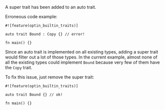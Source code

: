 A super trait has been added to an auto trait.

Erroneous code example:

```compile_fail,E0568
#![feature(optin_builtin_traits)]

auto trait Bound : Copy {} // error!

fn main() {}
```

Since an auto trait is implemented on all existing types, adding a super trait
would filter out a lot of those types. In the current example, almost none of
all the existing types could implement `Bound` because very few of them have the
`Copy` trait.

To fix this issue, just remove the super trait:

```
#![feature(optin_builtin_traits)]

auto trait Bound {} // ok!

fn main() {}
```
